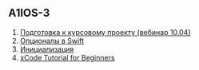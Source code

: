 ## A1IOS-3

1. [Подготовка к курсовому проекту (вебинар 10.04)](https://github.com/netology-code/a1ios-homeworks/blob/master/Materials/Webinar_Podgotovka_k_Kursovomu.swift.zip)
1. [Опционалы в Swift](https://www.avanderlee.com/swift/optionals-in-swift-explained-5-things-you-should-know/)
1. [Инициализация](https://docs.swift.org/swift-book/LanguageGuide/Initialization.html)
1. [xCode Tutorial for Beginners](https://codewithchris.com/xcode-tutorial/)
